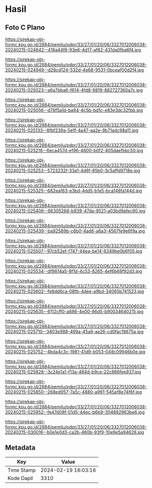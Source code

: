 # Hasil

## Foto C Plano

https://sirekap-obj-formc.kpu.go.id/2884/pemilu/pdpr/33/27/01/20/06/3327012006038-20240215-024842--418a44f8-93e6-4d17-af82-431da0fba6f4.jpg

https://sirekap-obj-formc.kpu.go.id/2884/pemilu/pdpr/33/27/01/20/06/3327012006038-20240215-024949--d28cd124-532d-4e68-9531-0bceaf00d2f4.jpg

https://sirekap-obj-formc.kpu.go.id/2884/pemilu/pdpr/33/27/01/20/06/3327012006038-20240215-025023--a6a7bba6-f614-4fd8-9819-882727360a7c.jpg

https://sirekap-obj-formc.kpu.go.id/2884/pemilu/pdpr/33/27/01/20/06/3327012006038-20240215-025056--d78f5a1d-ba94-4c5b-bd1c-e83e3dc32fbb.jpg

https://sirekap-obj-formc.kpu.go.id/2884/pemilu/pdpr/33/27/01/20/06/3327012006038-20240215-025133--8fbf239a-5e1f-4a47-aa2e-9b71adc98a11.jpg

https://sirekap-obj-formc.kpu.go.id/2884/pemilu/pdpr/33/27/01/20/06/3327012006038-20240215-025216--6eca457d-e196-4600-b0f2-405daefbbc50.jpg

https://sirekap-obj-formc.kpu.go.id/2884/pemilu/pdpr/33/27/01/20/06/3327012006038-20240215-025253--5723232f-33a1-4d6f-85b0-3c5affd9718e.jpg

https://sirekap-obj-formc.kpu.go.id/2884/pemilu/pdpr/33/27/01/20/06/3327012006038-20240215-025325--682ea163-e3bd-4dd5-b1e5-bca148fa144d.jpg

https://sirekap-obj-formc.kpu.go.id/2884/pemilu/pdpr/33/27/01/20/06/3327012006038-20240215-025406--66305268-b839-47da-9521-a03bd9afec90.jpg

https://sirekap-obj-formc.kpu.go.id/2884/pemilu/pdpr/33/27/01/20/06/3327012006038-20240215-025439--ba92589b-c6b0-4ad6-a6a3-4567fe9e6f9a.jpg

https://sirekap-obj-formc.kpu.go.id/2884/pemilu/pdpr/33/27/01/20/06/3327012006038-20240215-025507--97cb52ef-f747-44ea-be14-6349be0b6f05.jpg

https://sirekap-obj-formc.kpu.go.id/2884/pemilu/pdpr/33/27/01/20/06/3327012006038-20240215-025534--df9814a5-8f1d-4c53-8265-4ef6b68f92d3.jpg

https://sirekap-obj-formc.kpu.go.id/2884/pemilu/pdpr/33/27/01/20/06/3327012006038-20240215-025602--fe8dd6ca-08fb-4dee-a9bd-34065b741523.jpg

https://sirekap-obj-formc.kpu.go.id/2884/pemilu/pdpr/33/27/01/20/06/3327012006038-20240215-025635--6112cff0-a886-4e00-86d5-b90034640215.jpg

https://sirekap-obj-formc.kpu.go.id/2884/pemilu/pdpr/33/27/01/20/06/3327012006038-20240215-025710--3403e988-499a-45a9-aa26-cd0fac19675a.jpg

https://sirekap-obj-formc.kpu.go.id/2884/pemilu/pdpr/33/27/01/20/06/3327012006038-20240215-025752--4bda4c3c-1981-41d9-b053-048c09946b0e.jpg

https://sirekap-obj-formc.kpu.go.id/2884/pemilu/pdpr/33/27/01/20/06/3327012006038-20240215-025828--3c24e1a1-f13a-484d-b9ce-22c866fee937.jpg

https://sirekap-obj-formc.kpu.go.id/2884/pemilu/pdpr/33/27/01/20/06/3327012006038-20240215-025850--268ed957-7a5c-4880-a961-545af8e74f6f.jpg

https://sirekap-obj-formc.kpu.go.id/2884/pemilu/pdpr/33/27/01/20/06/3327012006038-20240215-025952--fe47d08f-01d5-44ec-b6b9-304892963be6.jpg

https://sirekap-obj-formc.kpu.go.id/2884/pemilu/pdpr/33/27/01/20/06/3327012006038-20240215-030016--b0e1e0d3-ca2b-460b-93f9-10e9e5a94628.jpg


## Metadata

| Key        | Value               |
| ---------- | ------------------- |
| Time Stamp | 2024-02-19 16:03:16 |
| Kode Dapil | 3310                |



